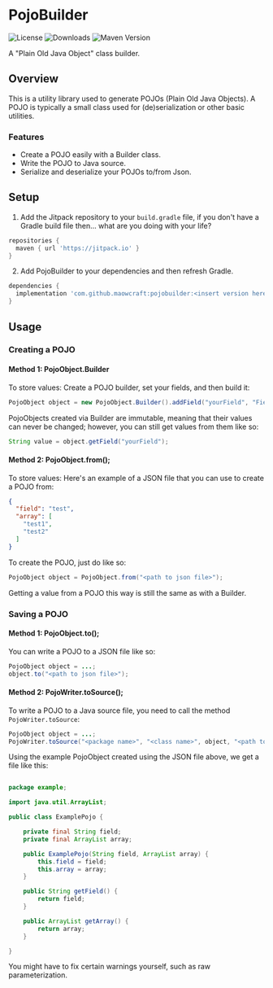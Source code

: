 # PojoBuilder
![License](https://img.shields.io/github/license/Maowcraft/PojoBuilder)
![Downloads](https://img.shields.io/github/downloads/Maowcraft/PojoBuilder/latest/total)
![Maven Version](https://img.shields.io/jitpack/v/github/maowcraft/pojobuilder)

A "Plain Old Java Object" class builder.

## Overview

This is a utility library used to generate POJOs (Plain Old Java Objects). A POJO is typically a small class used for (de)serialization or other basic utilities.

### Features

* Create a POJO easily with a Builder class.
* Write the POJO to Java source.
* Serialize and deserialize your POJOs to/from Json.

## Setup

1. Add the Jitpack repository to your `build.gradle` file, if you don't have a Gradle build file then... what are you doing with your life?
```gradle
repositories {
  maven { url 'https://jitpack.io' }
}
```
2. Add PojoBuilder to your dependencies and then refresh Gradle.
```gradle
dependencies {
  implementation 'com.github.maowcraft:pojobuilder:<insert version here>'
}
```

## Usage
### Creating a POJO
#### Method 1: PojoObject.Builder

To store values: Create a POJO builder, set your fields, and then build it:
```java
PojoObject object = new PojoObject.Builder().addField("yourField", "Field value").build();
```
PojoObjects created via Builder are immutable, meaning that their values can never be changed; however, you can still get values from them like so:
```java
String value = object.getField("yourField");
```

#### Method 2: PojoObject.from();

To store values: Here's an example of a JSON file that you can use to create a POJO from:
```json
{
  "field": "test",
  "array": [
    "test1",
    "test2"
  ]
}
```
To create the POJO, just do like so:
```java
PojoObject object = PojoObject.from("<path to json file>");
```
Getting a value from a POJO this way is still the same as with a Builder.

### Saving a POJO
#### Method 1: PojoObject.to();

You can write a POJO to a JSON file like so:
```java
PojoObject object = ...;
object.to("<path to json file>");
```

#### Method 2: PojoWriter.toSource();

To write a POJO to a Java source file, you need to call the method `PojoWriter.toSource`:
```java
PojoObject object = ...;
PojoWriter.toSource("<package name>", "<class name>", object, "<path to save file in>");
```
Using the example PojoObject created using the JSON file above, we get a file like this:
```java

package example;

import java.util.ArrayList;

public class ExamplePojo {

    private final String field;
    private final ArrayList array;

    public ExamplePojo(String field, ArrayList array) {
        this.field = field;
        this.array = array;
    }

    public String getField() {
        return field;
    }

    public ArrayList getArray() {
        return array;
    }

}
```
You might have to fix certain warnings yourself, such as raw parameterization.
